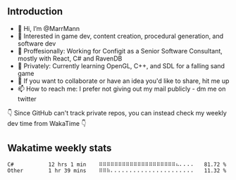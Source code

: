 ## Introduction
- 👋 Hi, I’m @MarrMann
- 👀 Interested in game dev, content creation, procedural generation, and software dev
- 💼 Proffesionally: Working for Configit as a Senior Software Consultant, mostly with React, C# and RavenDB
- 🌱 Privately: Currently learning OpenGL, C++, and SDL for a falling sand game
- 💞️ If you want to collaborate or have an idea you'd like to share, hit me up
- 📫 How to reach me: I prefer not giving out my mail publicly - dm me on twitter

👇 Since GitHub can't track private repos, you can instead check my weekly dev time from WakaTime 👇

<!---
MarrMann/MarrMann is a ✨ special ✨ repository because its `README.md` (this file) appears on your GitHub profile.
You can click the Preview link to take a look at your changes.
--->
## Wakatime weekly stats
<!--START_SECTION:waka-->

```text
C#           12 hrs 1 min    ⠿⠿⠿⠿⠿⠿⠿⠿⠿⠿⠿⠿⠿⠿⠿⠿⠿⠿⠿⠿⠦⠄⠄⠄⠄   81.72 %
Other        1 hr 39 mins    ⠿⠿⠷⠄⠄⠄⠄⠄⠄⠄⠄⠄⠄⠄⠄⠄⠄⠄⠄⠄⠄⠄⠄⠄⠄   11.32 %
```

<!--END_SECTION:waka-->
